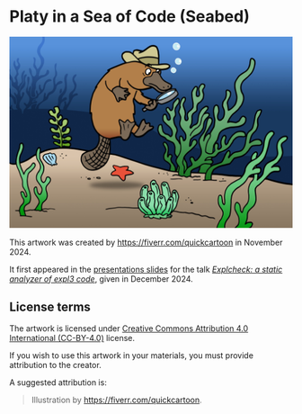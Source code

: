 # Platy in a Sea of Code (Seabed)

 ![artwork](platypus-detective-seabed.jpg "Platy in a Sea of Code (Seabed) by <https://fiverr.com/quickcartoon>")

This artwork was created by <https://fiverr.com/quickcartoon> in November 2024.

It first appeared in the [presentations slides][slides] for the talk [_Explcheck: a static analyzer of expl3 code_][talk], given in December 2024.

## License terms

The artwork is licensed under [Creative Commons Attribution 4.0 International (CC-BY-4.0)][cc-by] license.

If you wish to use this artwork in your materials, you must provide attribution to the creator.

A suggested attribution is:

> Illustration by <https://fiverr.com/quickcartoon>.

 [slides]: https://www.cstug.cz/informace/zpravy/2024-11-18-valna-hromada-2024/files/starynovotny-expltools-slides.pdf
 [talk]: https://www.youtube.com/watch?v=lIQ38mo_EVA
 [cc-by]: https://creativecommons.org/licenses/by/4.0/legalcode
